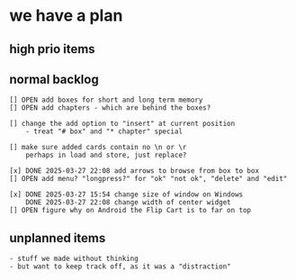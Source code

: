 # we have a plan

## high prio items

## normal backlog
    [] OPEN add boxes for short and long term memory
    [] OPEN add chapters - which are behind the boxes?

    [] change the add option to "insert" at current position
        - treat "# box" and "* chapter" special

    [] make sure added cards contain no \n or \r
        perhaps in load and store, just replace?

    [x] DONE 2025-03-27 22:08 add arrows to browse from box to box 
    [] OPEN add menu? "longpress?" for "ok" "not ok", "delete" and "edit"

    [x] DONE 2025-03-27 15:54 change size of window on Windows
        DONE 2025-03-27 22:08 change width of center widget 
    [] OPEN figure why on Android the Flip Cart is to far on top

## unplanned items 
    - stuff we made without thinking
    - but want to keep track off, as it was a "distraction"
